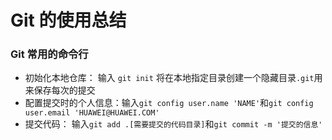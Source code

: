 # Git 的使用总结

### Git 常用的命令行
+ 初始化本地仓库： 输入 `git init` 将在本地指定目录创建一个隐藏目录`.git`用来保存每次的提交
+ 配置提交时的个人信息：输入`git config user.name 'NAME'`和`git config user.email 'HUAWEI@HUAWEI.COM'`
+ 提交代码： 输入`git add .[需要提交的代码目录]`和`git commit -m '提交的信息'`
